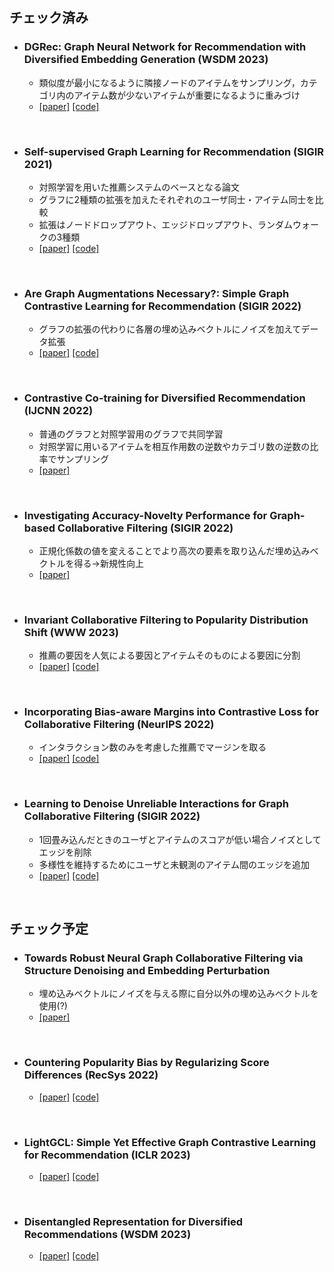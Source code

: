 ## チェック済み
+ ### DGRec: Graph Neural Network for Recommendation with Diversified Embedding Generation (WSDM 2023)
  - 類似度が最小になるように隣接ノードのアイテムをサンプリング，カテゴリ内のアイテム数が少ないアイテムが重要になるように重みづけ
  - [[paper]](https://arxiv.org/abs/2211.10486) [[code]](https://github.com/YangLiangwei/DGRec)

<br>

+ ### Self-supervised Graph Learning for Recommendation (SIGIR 2021)
  - 対照学習を用いた推薦システムのベースとなる論文
  - グラフに2種類の拡張を加えたそれぞれのユーザ同士・アイテム同士を比較
  - 拡張はノードドロップアウト、エッジドロップアウト、ランダムウォークの3種類
  - [[paper]](https://arxiv.org/abs/2010.10783) [[code]](https://github.com/wujcan/SGL-Torch)

<br>

+ ### Are Graph Augmentations Necessary?: Simple Graph Contrastive Learning for Recommendation (SIGIR 2022)
  - グラフの拡張の代わりに各層の埋め込みベクトルにノイズを加えてデータ拡張
  - [[paper]](https://arxiv.org/abs/2112.08679) [[code]](https://github.com/Coder-Yu/QRec)

<br>

+ ### Contrastive Co-training for Diversified Recommendation (IJCNN 2022)
  - 普通のグラフと対照学習用のグラフで共同学習
  - 対照学習に用いるアイテムを相互作用数の逆数やカテゴリ数の逆数の比率でサンプリング
  - [[paper]](https://www.amazon.science/publications/contrastive-so-training-for-diversified-recommendation)
  
<br>

+ ### Investigating Accuracy-Novelty Performance for Graph-based Collaborative Filtering (SIGIR 2022)
  - 正規化係数の値を変えることでより高次の要素を取り込んだ埋め込みベクトルを得る→新規性向上
  - [[paper]](https://arxiv.org/abs/2204.12326)
  
<br>
  
+ ### Invariant Collaborative Filtering to Popularity Distribution Shift (WWW 2023)
  - 推薦の要因を人気による要因とアイテムそのものによる要因に分割
  - [[paper]](https://arxiv.org/abs/2302.05328) [[code]](https://github.com/anzhang314/InvCF)

<br>

+ ### Incorporating Bias-aware Margins into Contrastive Loss for Collaborative Filtering (NeurIPS 2022)
  - インタラクション数のみを考慮した推薦でマージンを取る
  - [[paper]](https://arxiv.org/abs/2210.11054) [[code]](https://github.com/anzhang314/BC-Loss)

<br>

+ ### Learning to Denoise Unreliable Interactions for Graph Collaborative Filtering (SIGIR 2022)
  - 1回畳み込んだときのユーザとアイテムのスコアが低い場合ノイズとしてエッジを削除
  - 多様性を維持するためにユーザと未観測のアイテム間のエッジを追加
  - [[paper]](https://dl.acm.org/doi/abs/10.1145/3477495.3531889) [[code]](https://github.com/ChangxinTian/RGCF)

<br>

## チェック予定

+ ### Towards Robust Neural Graph Collaborative Filtering via Structure Denoising and Embedding Perturbation
  - 埋め込みベクトルにノイズを与える際に自分以外の埋め込みベクトルを使用(?)
  - [[paper]](https://dl.acm.org/doi/10.1145/3568396)

<br>

+ ### Countering Popularity Bias by Regularizing Score Differences (RecSys 2022)
  - [[paper]](https://dl.acm.org/doi/abs/10.1145/3523227.3546757) [[code]](https://github.com/stillpsy/popbias)


<br>

+ ### LightGCL: Simple Yet Effective Graph Contrastive Learning for Recommendation (ICLR 2023)
  - [[paper]](https://arxiv.org/abs/2302.08191) [[code]](https://github.com/HKUDS/LightGCL)
  
<br>

+ ### Disentangled Representation for Diversified Recommendations (WSDM 2023)
  - [[paper]](https://arxiv.org/abs/2301.05492) [[code]](https://github.com/Xiaoyinggit/DCRS)
